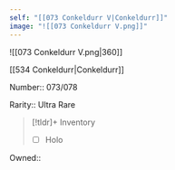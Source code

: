 ```yaml
---
self: "[[073 Conkeldurr V|Conkeldurr]]"
image: "![[073 Conkeldurr V.png]]"
---
```


![[073 Conkeldurr V.png|360]]

[[534 Conkeldurr|Conkeldurr]]

Number:: 073/078

Rarity:: Ultra Rare

> [!tldr]+ Inventory
> - [ ] Holo

Owned:: 

